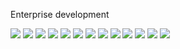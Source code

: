 Enterprise development

![](https://github.com/jacektracz/enterprise-development-spring-boot-jms/article/images/img_0.png)
![](https://github.com/jacektracz/enterprise-development-spring-boot-jms/article/images/img_1.png)
![](https://github.com/jacektracz/enterprise-development-spring-boot-jms/article/images/img_2.png)
![](https://github.com/jacektracz/enterprise-development-spring-boot-jms/article/images/img_3.png)
![](https://github.com/jacektracz/enterprise-development-spring-boot-jms/article/images/img_4.png)
![](https://github.com/jacektracz/enterprise-development-spring-boot-jms/article/images/img_5.png)
![](https://github.com/jacektracz/enterprise-development-spring-boot-jms/article/images/img_6.png)
![](https://github.com/jacektracz/enterprise-development-spring-boot-jms/article/images/img_7.png)
![](https://github.com/jacektracz/enterprise-development-spring-boot-jms/article/images/img_8.png)
![](https://github.com/jacektracz/enterprise-development-spring-boot-jms/article/images/img_9.png)
![](https://github.com/jacektracz/enterprise-development-spring-boot-jms/article/images/img_10.png)
![](https://github.com/jacektracz/enterprise-development-spring-boot-jms/article/images/img_11.png)
![](https://github.com/jacektracz/enterprise-development-spring-boot-jms/article/images/img_12.png)


